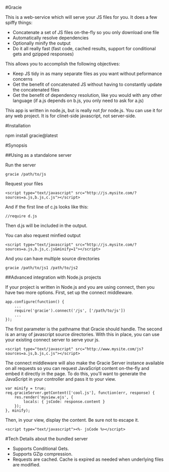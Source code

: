 #Gracie

This is a web-service which will serve your JS files for you. It does a few spiffy things:

 * Concatenate a set of JS files on-the-fly so you only download one file
 * Automatically resolve dependencies
 * Optionally minify the output
 * Do it all really fast (fast code, cached results, support for conditional gets and gzipped responses)

This allows you to accomplish the following objectives:

 * Keep JS tidy in as many separate files as you want without peformance concerns
 * Get the benefit of concatenated JS without having to constantly update the concatenated files
 * Get the benefit of dependency resolution, like you would with any other language (if a.js depends on b.js, you only need to ask for a.js)

This app is written in node.js, but is really not *for* node.js. You can use it for any web project. It is for clinet-side javascript, not server-side.

#Installation

npm install gracie@latest

#Synopsis

##Using as a standalone server

Run the server

    gracie /path/to/js

Request your files

    <script type="text/javascript" src="http://js.mysite.com/?sources=a.js,b.js,c.js"></script>

And if the first line of c.js looks like this:

    //require d.js

Then d.js will be included in the output.

You can also request minfied output

    <script type="text/javascript" src="http://js.mysite.com/?sources=a.js,b.js,c.js&minify=1"></script>

And you can have multiple source directories

    gracie /path/to/js1 /path/to/js2

##Advanced integration with Node.js projects

If your project is written in Node.js and you are using connect, then you have two more options. First,
set up the connect middleware.

    app.configure(function() {
        ...
        require('gracie').connect('/js', ['/path/to/js'])
        ...
    });

The first parameter is the pathname that Gracie should handle. The second is an array of javascript
source directories. With this in place, you can use your existing connect server to serve your js.

    <script type="text/javascript" src="http://www.mysite.com/js?sources=a.js,b.js,c.js"></script>

The connect middleware will also make the Gracie Server instance available on all requests so you can request
JavaScript content on-the-fly and embed it directly in the page. To do this, you'll want to generate
the JavaScript in your controller and pass it to your view.

    var minify = true;
    req.gracieServer.getContent(['cool.js'], function(err, response) {
        res.render('myview.ejs', {
            locals: { jsCode: response.content }
        }); 
    }, minify);

Then, in your view, display the content. Be sure not to escape it.

    <script type="text/javascript"><%- jsCode %></script>

#Tech Details about the bundled server

 * Supports Conditional Gets.
 * Supports GZip compression.
 * Requests are cached. Cache is expired as needed when underlying files are modified.
